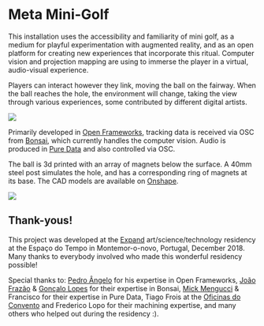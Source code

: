 # Meta Mini-Golf

This installation uses the accessibility and familiarity of mini golf, as a medium for playful experimentation with augmented reality, and as an open platform for creating new experiences that incorporate this ritual. Computer vision and projection mapping are using to immerse the player in a virtual, audio-visual experience.

Players can interact however they link, moving the ball on the fairway.  When the ball reaches the hole, the environment will change, taking the view through various experiences, some contributed by different digital artists.

[![](https://farm5.staticflickr.com/4914/45795292124_ee834b3a93_z_d.jpg)](https://www.flickr.com/photos/tiagororke/45795292124/in/album-72157705124534055/)

Primarily developed in [Open Frameworks](https://openframeworks.cc/), tracking data is received via OSC from [Bonsai](https://bonsai-rx.org//), which currently handles the computer vision.  Audio is produced in [Pure Data](https://puredata.info/) and also controlled via OSC.

The ball is 3d printed with an array of magnets below the surface.  A 40mm steel post simulates the hole, and has a corresponding ring of magnets at its base. The CAD models are available on [Onshape](https://cad.onshape.com/documents/92f3327b6291cbfc2fa2d6df/w/6e82c141cd279a7730d3e3a6/e/58de3413bd1bbb7cc23d46cb).

[![](https://farm5.staticflickr.com/4884/45795298264_f5cf642907_z_d.jpg)](https://www.flickr.com/photos/tiagororke/45795298264/in/album-72157705124534055/)


## Thank-yous!

This project was developed at the [Expand](http://cienciaviva.pt/projectos/expand.asp) art/science/technology residency at the Espaço do Tempo in Montemor-o-novo, Portugal, December 2018.  Many thanks to everybody involved who made this wonderful residency possible!

Special thanks to:
[Pedro Ângelo](https://github.com/pangelo/) for his expertise in Open Frameworks, [João Frazão](http://neuro.fchampalimaud.org/en/person/244/) & [Gonçalo Lopes](http://neuro.fchampalimaud.org/en/person/18/) for their expertise in Bonsai, [Mick Mengucci](http://misturapura.net/) & Francisco for their expertise in Pure Data, Tiago Frois at the [Oficinas do Convento](http://www.oficinasdoconvento.com/) and Frederico Lopo for their machining expertise, and many others who helped out during the residency :).
